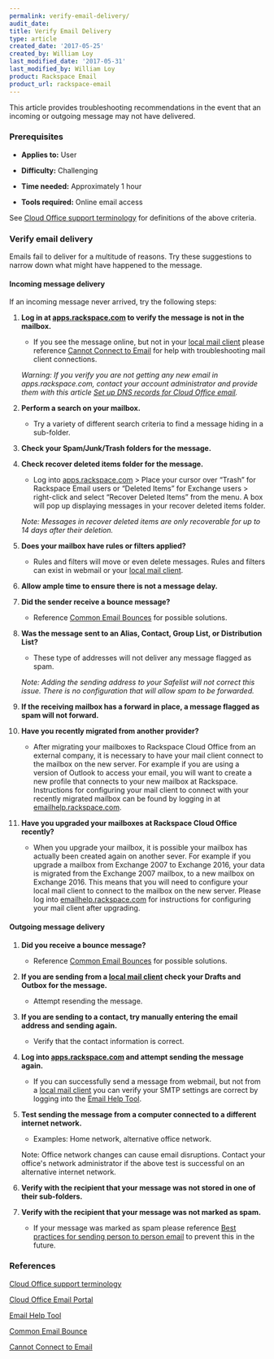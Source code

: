 ```yaml
---
permalink: verify-email-delivery/
audit_date:
title: Verify Email Delivery
type: article
created_date: '2017-05-25'
created_by: William Loy
last_modified_date: '2017-05-31'
last_modified_by: William Loy
product: Rackspace Email
product_url: rackspace-email
---
```

This article provides troubleshooting recommendations in the event that an incoming or outgoing message may not have delivered.

### Prerequisites
- **Applies to:** User

- **Difficulty:** Challenging

- **Time needed:** Approximately 1 hour

- **Tools required:** Online email access

See [Cloud Office support terminology](/how-to/cloud-office-support-terminology/) for definitions of the above criteria.  


### Verify email delivery

Emails fail to deliver for a multitude of reasons. Try these suggestions to narrow down what might have happened to the message.

#### Incoming message delivery
If an incoming message never arrived, try the following steps:
1. **Log in at [apps.rackspace.com](apps.rackspace.com) to verify the message is not in the mailbox.**
    - If you see the message online, but not in your [local mail client](/how-to/cloud-office-support-terminology/#cloud-office-terminology) please reference [Cannot Connect to Email](/how-to/cannot-connect-to-email/) for help with troubleshooting mail client connections.

    *Warning: If you verify you are not getting any new email in apps.rackspace.com, contact your account administrator and provide them with this article [Set up DNS records for Cloud Office email](/how-to/set-up-dns-records-for-cloud-office-email/).*

2.	**Perform a search on your mailbox.**  
    - Try a variety of different search criteria to find a message hiding in a sub-folder.

3.	**Check your Spam/Junk/Trash folders for the message.**
4.	**Check recover deleted items folder for the message.**
    - Log into [apps.rackspace.com](apps.rackspace.com) > Place your cursor over “Trash” for Rackspace Email users or “Deleted Items” for Exchange users > right-click and select “Recover Deleted Items” from the menu. A box will pop up displaying messages in your recover deleted items folder.

    *Note: Messages in recover deleted items are only recoverable for up to 14 days after their deletion.*

5.	**Does your mailbox have rules or filters applied?**
    - Rules and filters will move or even delete messages. Rules and filters can exist in webmail or your [local mail client](/how-to/cloud-office-support-terminology/#cloud-office-terminology).

6. **Allow ample time to ensure there is not a message delay.**
7.	**Did the sender receive a bounce message?**   
    - Reference [Common Email Bounces](/how-to/common-email-bounces/) for possible solutions.

8.	**Was the message sent to an Alias, Contact, Group List, or Distribution List?**  
    - These type of addresses will not deliver any message flagged as spam.

    *Note: Adding the sending address to your Safelist will not correct this issue. There is no configuration that will allow spam to be forwarded.*

9. **If the receiving mailbox has a forward in place, a message flagged as spam will not forward.**

10. **Have you recently migrated from another provider?**

    - After migrating your mailboxes to Rackspace Cloud Office from an external company, it is necessary to have your mail client connect to the mailbox on the new server. For example if you are using a version of Outlook to access your email, you will want to create a new profile that connects to your new mailbox at Rackspace. Instructions for configuring your mail client to connect with your recently migrated mailbox can be found by logging in at [emailhelp.rackspace.com](emailhelp.rackspace.com).

11. **Have you upgraded your mailboxes at Rackspace Cloud Office recently?**

    - When you upgrade your mailbox, it is possible your mailbox has actually been created again on another sever. For example if you upgrade a mailbox from Exchange 2007 to Exchange 2016, your data is migrated from the Exchange 2007 mailbox, to a new mailbox on Exchange 2016. This means that you will need to configure your local mail client to connect to the mailbox on the new server. Please log into [emailhelp.rackspace.com](emailhelp.rackspace.com) for instructions for configuring your mail client after upgrading.



#### Outgoing message delivery
1. **Did you receive a bounce message?**
    - Reference [Common Email Bounces](/how-to/common-email-bounces/) for possible solutions.
2. **If you are sending from a [local mail client](/how-to/cloud-office-support-terminology/#cloud-office-terminology) check your Drafts and Outbox for the message.**    
    - Attempt resending the message.

3. **If you are sending to a contact, try manually entering the email address and sending again.**  
    - Verify that the contact information is correct.

4. **Log into [apps.rackspace.com](apps.rackspace.com) and attempt sending the message again.**
    - If you can successfully send a message from webmail, but not from a [local mail client](/how-to/cloud-office-support-terminology/#cloud-office-terminology) you can verify your SMTP settings are correct by logging into the [Email Help Tool](emailhelp.rackspace.com).  

5. **Test sending the message from a computer connected to a different internet network.**
    - Examples: Home network, alternative office network.

    Note: Office network changes can cause  email disruptions. Contact your office's network administrator if the above test is successful on an alternative internet
    network.

6. **Verify with the recipient that your message was not stored in one of their sub-folders.**
7. **Verify with the recipient that your message was not marked as spam.**   
    - If your message was marked as spam please reference [Best practices for sending person to person email](/how-to/best-practices-for-sending-person-to-person-email/) to prevent this in the future.




### References

[Cloud Office support terminology](/how-to/cloud-office-support-terminology/)

[Cloud Office Email Portal](apps.rackspace.com)

[Email Help Tool](emailhelp.rackspace.com)

[Common Email Bounce](/how-to/common-email-bounces/)

[Cannot Connect to Email](/how-to/cannot-connect-to-email/)
